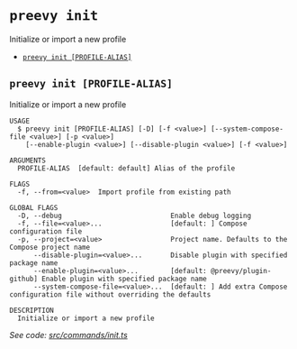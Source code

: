 `preevy init`
=============

Initialize or import a new profile

* [`preevy init [PROFILE-ALIAS]`](#preevy-init-profile-alias)

## `preevy init [PROFILE-ALIAS]`

Initialize or import a new profile

```
USAGE
  $ preevy init [PROFILE-ALIAS] [-D] [-f <value>] [--system-compose-file <value>] [-p <value>]
    [--enable-plugin <value>] [--disable-plugin <value>] [-f <value>]

ARGUMENTS
  PROFILE-ALIAS  [default: default] Alias of the profile

FLAGS
  -f, --from=<value>  Import profile from existing path

GLOBAL FLAGS
  -D, --debug                           Enable debug logging
  -f, --file=<value>...                 [default: ] Compose configuration file
  -p, --project=<value>                 Project name. Defaults to the Compose project name
      --disable-plugin=<value>...       Disable plugin with specified package name
      --enable-plugin=<value>...        [default: @preevy/plugin-github] Enable plugin with specified package name
      --system-compose-file=<value>...  [default: ] Add extra Compose configuration file without overriding the defaults

DESCRIPTION
  Initialize or import a new profile
```

_See code: [src/commands/init.ts](https://github.com/livecycle/preevy/blob/v0.0.56/src/commands/init.ts)_
